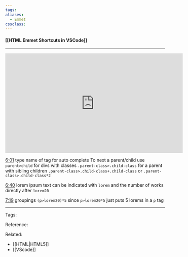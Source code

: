 ```yaml
---
tags: 
aliases: 
  - Emmet
cssclass: 
---
```


#### [[HTML Emmet Shortcuts in VSCode]]

---

<center>
	<iframe width="560" height="315" src="https://www.youtube.com/embed/45eWEO0gRHI" frameborder="0" allow="accelerometer; autoplay; encrypted-media; gyroscope; picture-in-picture" allowfullscreen></iframe>
</center>

[6:01](https://youtu.be/45eWEO0gRHI?t=361) type name of tag for auto complete
To next a parent/child use `parent>child` for divs with classes `.parent-class>.child-class` for a parent with sibling children `.parent-class>.child-class+.child-class` or `.parent-class>.child-class*2`

[6:40](https://youtu.be/45eWEO0gRHI?t=400) lorem ipsum text can be indicated with `lorem` and the number of works directly after `lorem20`

[7:19](https://youtu.be/45eWEO0gRHI?t=439) groupings `(p>lorem20)*5` since `p>lorem20*5` just puts 5 lorems in a `p` tag

---
Tags: 

Reference:

Related:
- [[HTML|HTML5]]
- [[VScode]]
